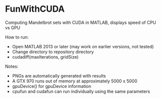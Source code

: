# FunWithCUDA
Computing Mandelbrot sets with CUDA in MATLAB, displays speed of CPU vs GPU

How to run:
- Open MATLAB 2013 or later (may work on earlier versions, not tested)
- Change directory to repository directory
- cudadiff(maxIterations, gridSize)

Notes:
- PNGs are automatically generated with results
- A GTX 970 runs out of memory at approximately 5000 x 5000
- gpuDevice() for gpuDevice information
- cpufun and cudafun can run individually using the same parameters
